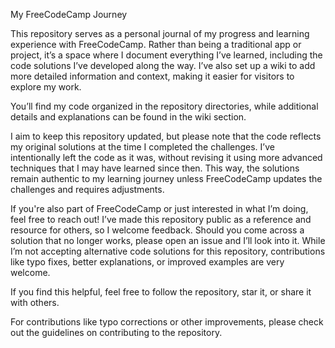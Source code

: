 My FreeCodeCamp Journey

This repository serves as a personal journal of my progress and learning experience with FreeCodeCamp. Rather than being a traditional app or project, it’s a space where I document everything I’ve learned, including the code solutions I’ve developed along the way. I’ve also set up a wiki to add more detailed information and context, making it easier for visitors to explore my work.

You’ll find my code organized in the repository directories, while additional details and explanations can be found in the wiki section.

I aim to keep this repository updated, but please note that the code reflects my original solutions at the time I completed the challenges. I’ve intentionally left the code as it was, without revising it using more advanced techniques that I may have learned since then. This way, the solutions remain authentic to my learning journey unless FreeCodeCamp updates the challenges and requires adjustments.

If you're also part of FreeCodeCamp or just interested in what I’m doing, feel free to reach out! I’ve made this repository public as a reference and resource for others, so I welcome feedback. Should you come across a solution that no longer works, please open an issue and I’ll look into it. While I’m not accepting alternative code solutions for this repository, contributions like typo fixes, better explanations, or improved examples are very welcome.

If you find this helpful, feel free to follow the repository, star it, or share it with others.

For contributions like typo corrections or other improvements, please check out the guidelines on contributing to the repository.
